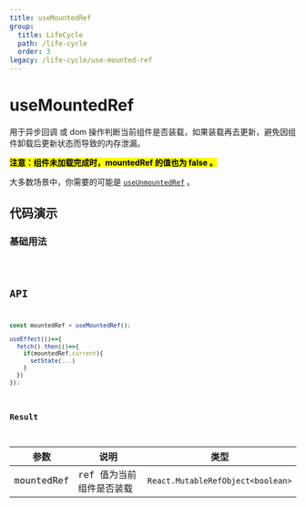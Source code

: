 ```yaml
---
title: useMountedRef
group:
  title: LifeCycle
  path: /life-cycle
  order: 3
legacy: /life-cycle/use-mounted-ref
---
```


# useMountedRef

用于异步回调 或 dom 操作判断当前组件是否装载，如果装载再去更新，避免因组件卸载后更新状态而导致的内存泄漏。

**<mark>注意：组件未加载完成时，mountedRef 的值也为 false 。</mark>**

大多数场景中，你需要的可能是 [`useUnmountedRef`](/life-cycle/use-unmounted-ref) 。

## 代码演示

### 基础用法

<code src="./demos/basic.tsx" />

## API

```typescript
const mountedRef = useMountedRef();

useEffect(()=>{
  fetch().then(()=>{
    if(mountedRef.current){
      setState(...)
    }
  })
});
```

### Result

| 参数       | 说明                     | 类型                              |
| ---------- | ------------------------ | --------------------------------- |
| mountedRef | ref 值为当前组件是否装载 | `React.MutableRefObject<boolean>` |
